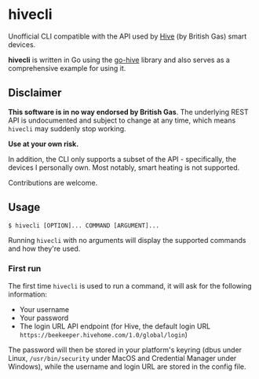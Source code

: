 # hivecli
Unofficial CLI compatible with the API used by [Hive](https://www.hivehome.com/)
(by British Gas) smart devices.

**hivecli** is written in Go using the [go-hive](https://github.com/fstanis/go-hive)
library and also serves as a comprehensive example for using it.

## Disclaimer
**This software is in no way endorsed by British Gas**. The underlying REST API
is undocumented and subject to change at any time, which means `hivecli` may
suddenly stop working.

**Use at your own risk.**

In addition, the CLI only supports a subset of the API - specifically, the
devices I personally own. Most notably, smart heating is not supported.

Contributions are welcome.

## Usage

```
$ hivecli [OPTION]... COMMAND [ARGUMENT]...
```

Running `hivecli` with no arguments will display the supported commands and how
they're used.

### First run

The first time `hivecli` is used to run a command, it will ask for the following
information:

* Your username
* Your password
* The login URL API endpoint (for Hive, the default login URL `https://beekeeper.hivehome.com/1.0/global/login`)

The password will then be stored in your platform's keyring (dbus
under Linux, `/usr/bin/security` under MacOS and Credential Manager under
Windows), while the username and login URL are stored in the config file.
